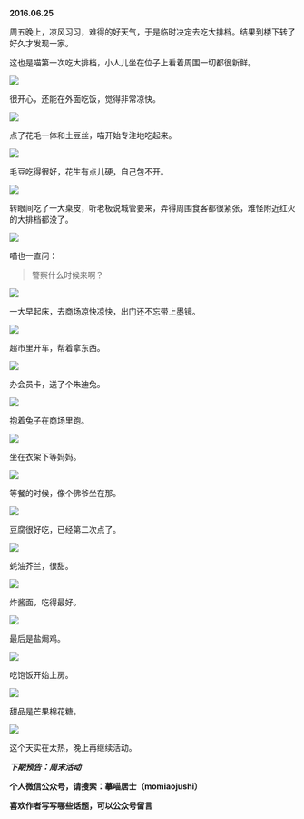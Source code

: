 
          
            
**2016.06.25**

周五晚上，凉风习习，难得的好天气，于是临时决定去吃大排档。结果到楼下转了好久才发现一家。

这也是喵第一次吃大排档，小人儿坐在位子上看着周围一切都很新鲜。




![](img/51001-c6d55749b0c7693d.jpg)




很开心，还能在外面吃饭，觉得非常凉快。




![](img/51001-2ce2531b90955fe1.jpg)




点了花毛一体和土豆丝，喵开始专注地吃起来。




![](img/51001-a4d2f5f667011c1a.jpg)




毛豆吃得很好，花生有点儿硬，自己包不开。




![](img/51001-9836c167bad38216.jpg)




转眼间吃了一大桌皮，听老板说城管要来，弄得周围食客都很紧张，难怪附近红火的大排档都没了。




![](img/51001-df6adb4a01173ff6.jpg)




喵也一直问：
>警察什么时候来啊？





![](img/51001-6d38f58547d8331f.jpg)




一大早起床，去商场凉快凉快，出门还不忘带上墨镜。




![](img/51001-9cee630a2dd2a3bb.jpg)




超市里开车，帮着拿东西。




![](img/51001-9aee3880ececc925.jpg)




办会员卡，送了个朱迪兔。




![](img/51001-13643f803566472b.jpg)




抱着兔子在商场里跑。




![](img/51001-b360b35f69d19636.jpg)




坐在衣架下等妈妈。




![](img/51001-dfc506e172c8ec30.jpg)




等餐的时候，像个佛爷坐在那。




![](img/51001-581bd66b4b70668c.jpg)




豆腐很好吃，已经第二次点了。




![](img/51001-888892a3ded57a7b.jpg)




蚝油芥兰，很甜。




![](img/51001-863e9428c5e0d860.jpg)




炸酱面，吃得最好。




![](img/51001-38ba7fc36b58dd08.jpg)




最后是盐焗鸡。




![](img/51001-4a6971d8d0c394e5.jpg)




吃饱饭开始上房。




![](img/51001-fdeef9518aacd0d2.jpg)




甜品是芒果棉花糖。




![](img/51001-fc77030eb97b2a17.jpg)




这个天实在太热，晚上再继续活动。


***下期预告：周末活动***


**个人微信公众号，请搜索：摹喵居士（momiaojushi）**

**喜欢作者写写哪些话题，可以公众号留言**

          
        